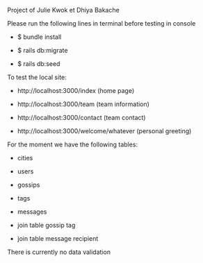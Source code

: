 Project of Julie Kwok et Dhiya Bakache


Please run the following lines in terminal before testing in console

* $ bundle install

* $ rails db:migrate

* $ rails db:seed


To test the local site:

* http://localhost:3000/index   (home page)

* http://localhost:3000/team    (team information)

* http://localhost:3000/contact (team contact)

* http://localhost:3000/welcome/whatever (personal greeting)

For the moment we have the following tables:

* cities

* users

* gossips

* tags

* messages

* join table gossip tag

* join table message recipient

There is currently no data validation
